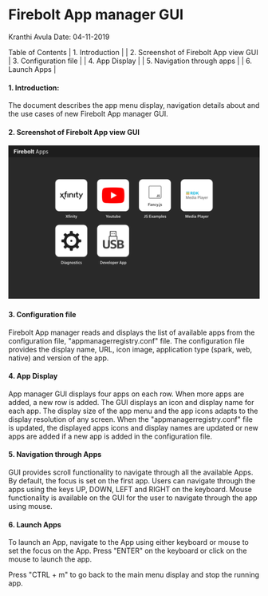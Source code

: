 # Firebolt App manager GUI
Kranthi Avula
Date: 04-11-2019

Table of Contents
| 1. Introduction |
| 2. Screenshot of Firebolt App view GUI
| 3. Configuration file |
| 4. App Display |
| 5. Navigation through apps |
| 6. Launch Apps |

#### 1. Introduction:
The document describes the app menu display, navigation details about and the use cases of new Firebolt App manager GUI.

#### 2. Screenshot of Firebolt App view GUI ####
![Screenshot](Firebolt-App-View-v.2.png)

#### 3. Configuration file ####
Firebolt App manager reads and displays the list of available apps from the configuration file, &quot;appmanagerregistry.conf&quot; file. The configuration file provides the display name, URL, icon image, application type (spark, web, native) and version of the app.

#### 4. App Display ####
App manager GUI displays four apps on each row. When more apps are added, a new row is added. The GUI displays an icon and display name for each app. The display size of the app menu and the app icons adapts to the display resolution of any screen. When the &quot;appmanagerregistry.conf&quot; file is updated, the displayed apps icons and display names are updated or new apps are added if a new app is added in the configuration file.

#### 5. Navigation through Apps ###
GUI provides scroll functionality to navigate through all the available Apps. By default, the focus is set on the first app. Users can navigate through the apps using the keys UP, DOWN, LEFT and RIGHT on the keyboard. Mouse functionality is available on the GUI for the user to navigate through the app using mouse.

#### 6. Launch Apps
To launch an App, navigate to the App using either keyboard or mouse to set the focus on the App. Press &quot;ENTER&quot; on the keyboard or click on the mouse to launch the app.

Press &quot;CTRL + m&quot; to go back to the main menu display and stop the running app.
